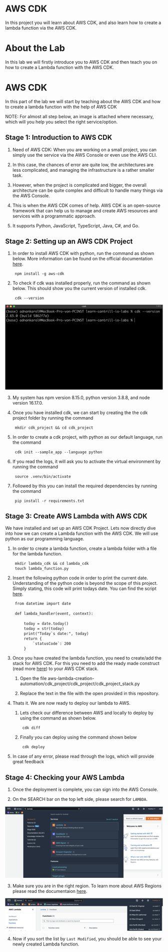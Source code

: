 # AWS CDK
In this project you will learn about AWS CDK, and also learn how to create a lambda function via the AWS CDK.

# About the Lab
In this lab we will firstly introduce you to AWS CDK and then teach you on how to create a Lambda function with the AWS CDK.

# AWS CDK
In this part of the lab we will start by teaching about the AWS CDK and how to create a lambda function with the help of AWS CDK

NOTE: For almost all step below, an image is attached where necessary, which will you help you select the right service/option.

## Stage 1: Introduction to AWS CDK

1. Need of AWS CDK: When you are working on a small project, you can simply use the service via the AWS Console or even use the AWS CLI.

2. In this case, the chances of error are quite low, the architectures are less complicated, and managing the infrastructure is a rather smaller task.

3. However, when the project is complicated and bigger, the overall architecture can be quite complex and difficult to handle many things via the AWS Console.

4. This is when the AWS CDK comes of help. AWS CDK is an open-source framework that can help us to manage and create AWS resources and services with a programmatic approach.

5. It supports Python, JavaScript, TypeScript, Java, C#, and Go.

## Stage 2: Setting up an AWS CDK Project

1. In order to install AWS CDK with python, run the command as shown below. More information can be found on the official documentation [here](https://docs.aws.amazon.com/cdk/v2/guide/getting_started.html).

        npm install -g aws-cdk


2. To check if cdk was installed properly, run the command as shown below. This should show you the current version of installed cdk. 

        cdk --version

![aws cdk](../Images/aws_cdk.png)

3. My system has npm version 8.15.0, python version 3.8.8, and node version 16.17.0.

4. Once you have installed cdk, we can start by creating the the cdk project folder by running the command

        mkdir cdk_project && cd cdk_project

5. In order to create a cdk project, with python as our default language, run the command

        cdk init --sample_app --language python

6. If you read the logs, it will ask you to activate the virtual environment by running the command

        source .venv/bin/activate

7. Followed by this you can install the required dependencies by running the command

        pip install -r requirements.txt

## Stage 3: Create AWS Lambda with AWS CDK 

We have installed and set up an AWS CDK Project. Lets now directly dive into how we can create a Lambda function with the AWS CDK. We will use python as our programming language.

1. In order to create a lambda function, create a lambda folder with a file for the lambda function.

        mkdir lambda_cdk && cd lambda_cdk
        touch lambda_function.py

2. Insert the following python code in order to print the current date. Understanding of the python code is beyond the scope of this project. Simply stating, this code will print todays date. You can find the script [here](lambda_function.py).

        from datetime import date

        def lambda_handler(event, context):
        
            today = date.today()
            today = str(today)
            print("Today`s date:", today)
            return {
                `statusCode`: 200
            }

3. Once you have created the lambda function, you need to create/add the stack for AWS CDK. For this you need to add the ready made construct (read more [here](https://docs.aws.amazon.com/cdk/v2/guide/constructs.html)) to your AWS CDK stack.

    1. Open the file aws-lambda-creation-automation/cdk_project/cdk_project/cdk_project_stack.py

    2. Replace the text in the file with the open provided in this repository.

4. Thats it. We are now ready to deploy our lambda to AWS.

    1. Lets check our difference between AWS and locally to deploy by using the command as shown below.

            cdk diff

    2. Finally you can deploy using the command shown below

            cdk deploy

6. In case of any error, please read through the logs, which will provide great feedback


## Stage 4: Checking your AWS Lambda

1. Once the deployment is complete, you can sign into the AWS Console.

2. On the SEARCH bar on the top left side, please search for `LAMBDA`.

![lambda intro](../Images/lambda_intro.png)

3. Make sure you are in the right region. To learn more about AWS Regions please read the documentaion [here](https://docs.aws.amazon.com/awsconsolehelpdocs/latest/gsg/select-region.html).

![lambda region](../Images/lambda_region.png)

4. Now if you sort the list by `Last Modified`, you should be able to see your newly created Lambda function.